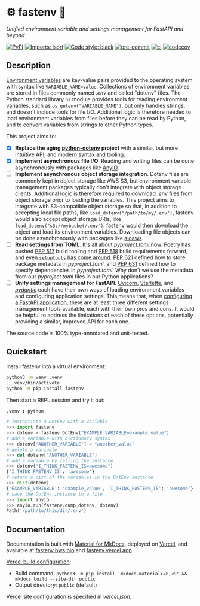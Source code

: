 # ⚙️ fastenv 🚀

_Unified environment variable and settings management for FastAPI and beyond_

[![PyPI](https://img.shields.io/pypi/v/fastenv?color=success)](https://pypi.org/project/fastenv/)
[![Imports: isort](https://img.shields.io/badge/%20imports-isort-%231674b1?style=flat&labelColor=ef8336)](https://pycqa.github.io/isort/)
[![Code style: black](https://img.shields.io/badge/code%20style-black-000000.svg)](https://black.readthedocs.io/en/stable/)
[![pre-commit](https://img.shields.io/badge/pre--commit-enabled-brightgreen?logo=pre-commit&logoColor=white)](https://github.com/pre-commit/pre-commit)
[![ci](https://github.com/br3ndonland/fastenv/workflows/ci/badge.svg)](https://github.com/br3ndonland/fastenv/actions/workflows/ci.yml)
[![codecov](https://codecov.io/gh/br3ndonland/fastenv/branch/main/graph/badge.svg?token=WDNHES5OYR)](https://codecov.io/gh/br3ndonland/fastenv)

## Description

[Environment variables](https://en.wikipedia.org/wiki/Environment_variable) are key-value pairs provided to the operating system with syntax like `VARIABLE_NAME=value`. Collections of environment variables are stored in files commonly named _.env_ and called "dotenv" files. The Python standard library `os` module provides tools for reading environment variables, such as `os.getenv("VARIABLE_NAME")`, but only handles strings, and doesn't include tools for file I/O. Additional logic is therefore needed to load environment variables from files before they can be read by Python, and to convert variables from strings to other Python types.

This project aims to:

- [x] **Replace the aging [python-dotenv](https://github.com/theskumar/python-dotenv) project** with a similar, but more intuitive API, and modern syntax and tooling.
- [x] **Implement asynchronous file I/O**. Reading and writing files can be done asynchronously with packages like [AnyIO](https://github.com/agronholm/anyio).
- [ ] **Implement asynchronous object storage integration**. Dotenv files are commonly kept in object storage like AWS S3, but environment variable management packages typically don't integrate with object storage clients. Additional logic is therefore required to download _.env_ files from object storage prior to loading the variables. This project aims to integrate with S3-compatible object storage so that, in addition to accepting local file paths, like `load_dotenv("/path/to/my/.env")`, fastenv would also accept object storage URIs, like `load_dotenv("s3://mybucket/.env")`. fastenv would then download the object and load its environment variables. Downloading file objects can be done asynchronously with packages like [aioaws](https://github.com/samuelcolvin/aioaws).
- [ ] **Read settings from TOML**. [It's all about _pyproject.toml_ now](https://snarky.ca/what-the-heck-is-pyproject-toml/). [Poetry](https://python-poetry.org/) has pushed [PEP 517](https://www.python.org/dev/peps/pep-0517/) build tooling and [PEP 518](https://www.python.org/dev/peps/pep-0518/) build requirements forward, and [even `setuptools` has come around](https://setuptools.readthedocs.io/en/latest/build_meta.html). [PEP 621](https://www.python.org/dev/peps/pep-0621/) defined how to store package metadata in _pyproject.toml_, and [PEP 631](https://www.python.org/dev/peps/pep-0631/) defined how to specify dependencies in _pyproject.toml_. Why don’t we use the metadata from our _pyproject.toml_ files in our Python applications?
- [ ] **Unify settings management for FastAPI**. [Uvicorn](https://www.uvicorn.org/), [Starlette](https://www.starlette.io/config/), and _[pydantic](https://pydantic-docs.helpmanual.io/usage/settings/)_ each have their own ways of loading environment variables and configuring application settings. This means that, when [configuring a FastAPI application](https://fastapi.tiangolo.com/advanced/settings/), there are at least three different settings management tools available, each with their own pros and cons. It would be helpful to address the limitations of each of these options, potentially providing a similar, improved API for each one.

The source code is 100% type-annotated and unit-tested.

## Quickstart

Install fastenv into a virtual environment:

```sh
python3 -m venv .venv
. .venv/bin/activate
python -m pip install fastenv
```

Then start a REPL session and try it out:

```py
.venv ❯ python

# instantiate a DotEnv with a variable
>>> import fastenv
>>> dotenv = fastenv.DotEnv("EXAMPLE_VARIABLE=example_value")
# add a variable with dictionary syntax
>>> dotenv["ANOTHER_VARIABLE"] = "another_value"
# delete a variable
>>> del dotenv["ANOTHER_VARIABLE"]
# add a variable by calling the instance
>>> dotenv("I_THINK_FASTENV_IS=awesome")
{'I_THINK_FASTENV_IS': 'awesome'}
# return a dict of the variables in the DotEnv instance
>>> dict(dotenv)
{'EXAMPLE_VARIABLE': 'example_value', 'I_THINK_FASTENV_IS': 'awesome'}
# save the DotEnv instance to a file
>>> import anyio
>>> anyio.run(fastenv.dump_dotenv, dotenv)
Path('/path/to/this/dir/.env')
```

## Documentation

Documentation is built with [Material for MkDocs](https://squidfunk.github.io/mkdocs-material/), deployed on [Vercel](https://vercel.com/), and available at [fastenv.bws.bio](https://fastenv.bws.bio) and [fastenv.vercel.app](https://fastenv.vercel.app).

[Vercel build configuration](https://vercel.com/docs/build-step):

- Build command: `python3 -m pip install 'mkdocs-material>=8,<9' && mkdocs build --site-dir public`
- Output directory: `public` (default)

[Vercel site configuration](https://vercel.com/docs/configuration) is specified in _vercel.json_.
